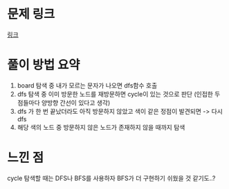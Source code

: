# 문제 링크
[링크](URL)
# 풀이 방법 요약
1. board 탐색 중 내가 모르는 문자가 나오면 dfs함수 호출
2. dfs 탐색 중 이미 방문한 노드를 재방문하면 cycle이 있는 것으로 판단 (인접한 두 점들마다 양방향 간선이 있다고 생각)
3. dfs 가 한 번 끝났더라도 아직 방문하지 않았고 색이 같은 정점이 발견되면 -> 다시 dfs
4. 해당 색의 노드 중 방문하지 않은 노드가 존재하지 않을 때까지 탐색

# 느낀 점
cycle 탐색할 때는 DFS나 BFS를 사용하자
BFS가 더 구현하기 쉬웠을 것 같기도..?